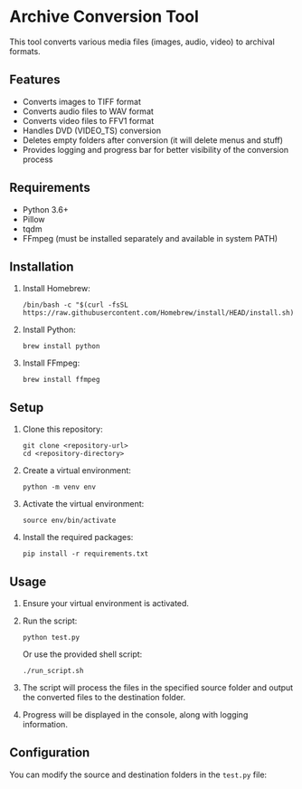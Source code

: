 # Archive Conversion Tool

This tool converts various media files (images, audio, video) to archival formats.

## Features

- Converts images to TIFF format
- Converts audio files to WAV format
- Converts video files to FFV1 format
- Handles DVD (VIDEO_TS) conversion
- Deletes empty folders after conversion (it will delete menus and stuff)
- Provides logging and progress bar for better visibility of the conversion process

## Requirements

- Python 3.6+
- Pillow
- tqdm
- FFmpeg (must be installed separately and available in system PATH)

## Installation

1. Install Homebrew:
   ```
   /bin/bash -c "$(curl -fsSL https://raw.githubusercontent.com/Homebrew/install/HEAD/install.sh)"
   ```

2. Install Python:
   ```
   brew install python
   ```

3. Install FFmpeg:
   ```
   brew install ffmpeg
   ```

## Setup

1. Clone this repository:
   ```
   git clone <repository-url>
   cd <repository-directory>
   ```

2. Create a virtual environment:
   ```
   python -m venv env
   ```

3. Activate the virtual environment:
   ```
   source env/bin/activate
   ```

4. Install the required packages:
   ```
   pip install -r requirements.txt
   ```

## Usage

1. Ensure your virtual environment is activated.

2. Run the script:
   ```
   python test.py
   ```

   Or use the provided shell script:
   ```
   ./run_script.sh
   ```

3. The script will process the files in the specified source folder and output the converted files to the destination folder.

4. Progress will be displayed in the console, along with logging information.

## Configuration

You can modify the source and destination folders in the `test.py` file:
